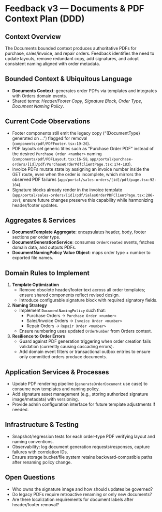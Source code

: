 # Feedback v3 — Documents & PDF Context Plan (DDD)

## Context Overview
The Documents bounded context produces authoritative PDFs for purchase, sales/invoice, and repair orders. Feedback identifies the need to update layouts, remove redundant copy, add signatures, and adopt consistent naming aligned with order metadata.

## Bounded Context & Ubiquitous Language
- **Documents Context**: generates order PDFs via templates and integrates with Orders domain events.
- Shared terms: *Header/Footer Copy*, *Signature Block*, *Order Type*, *Document Naming Policy*.

## Current Code Observations
- Footer components still emit the legacy copy (“{DocumentType} generated on …”) flagged for removal (`components/pdf/PDFFooter.tsx:19-26`).
- PDF layouts set generic titles such as “Purchase Order PDF” instead of the desired `Purchase Order <number>` naming (`components/pdf/PDFLayout.tsx:16-58`, `app/portal/purchase-orders/[id]/pdf/PurchaseOrderPdfClientPage.tsx:174-183`).
- Invoice PDFs mutate state by assigning an invoice number inside the GET route, even when the order is incomplete, which mirrors the observed PDF failures (`app/portal/sales-orders/[id]/pdf/page.tsx:92-104`).
- Signature blocks already render in the invoice template (`app/portal/sales-orders/[id]/pdf/SalesOrderPDFClientPage.tsx:286-307`); ensure future changes preserve this capability while harmonizing header/footer updates.

## Aggregates & Services
- **DocumentTemplate Aggregate**: encapsulates header, body, footer sections per order type.
- **DocumentGenerationService**: consumes `OrderCreated` events, fetches domain data, and outputs PDFs.
- **DocumentNamingPolicy Value Object**: maps order type + number to exported file names.

## Domain Rules to Implement
1. **Template Optimization**
   - Remove obsolete header/footer text across all order templates; ensure shared components reflect revised design.
   - Introduce configurable signature block with required signatory fields.
2. **Naming Strategy**
   - Implement `DocumentNamingPolicy` such that:
     - Purchase Orders → `Purchase Order <number>`
     - Sales/Invoice Orders → `Invoice Order <number>`
     - Repair Orders → `Repair Order <number>`
   - Ensure numbering uses updated `OrderNumber` from Orders context.
3. **Resilience to Order Errors**
   - Guard against PDF generation triggering when order creation fails validation (currently causing cascading errors).
   - Add domain event filters or transactional outbox entries to ensure only committed orders produce documents.

## Application Services & Processes
- Update PDF rendering pipeline (`generateOrderDocument` use case) to consume new templates and naming policy.
- Add signature asset management (e.g., storing authorized signature image/metadata) with versioning.
- Provide admin configuration interface for future template adjustments if needed.

## Infrastructure & Testing
- Snapshot/regression tests for each order-type PDF verifying layout and naming conventions.
- Observability: log document generation requests/responses, capture failures with correlation IDs.
- Ensure storage bucket/file system retains backward-compatible paths after renaming policy change.

## Open Questions
- Who owns the signature image and how should updates be governed?
- Do legacy PDFs require retroactive renaming or only new documents?
- Are there localization requirements for document labels after header/footer removal?
